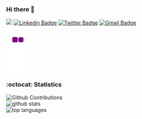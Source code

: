 ### Hi there 👋
![](https://visitor-badge.glitch.me/badge?page_id=juliosenha.juliosenha)
[![Linkedin Badge](https://img.shields.io/badge/-juliosenha-blue?style=flat&logo=Linkedin&logoColor=white&link=https://www.linkedin.com/in/juliosenha/)](https://www.linkedin.com/in/juliosenha/)
[![Twitter Badge](https://img.shields.io/badge/-@julio_senha-1ca0f1?style=flat&labelColor=1ca0f1&logo=twitter&logoColor=white&link=https://twitter.com/julio_senha)](https://twitter.com/julio_senha)
[![Gmail Badge](https://img.shields.io/badge/-juliosenha-c14438?style=flat&logo=Gmail&logoColor=white&link=mailto:juliosenha@gmail.com)](mailto:juliosenha@gmail.com)


![Snake animation](https://github.com/juliosenha/juliosenha/blob/output/github-contribution-grid-snake.gif)<br>
### :octocat: Statistics
![Github Contributions](https://github-readme-streak-stats.herokuapp.com/?user=juliosenha)<br>
![github stats](https://github-readme-stats.vercel.app/api?username=juliosenha&show_icons=true&hide_title=true)<br>
![top languages](https://github-readme-stats.vercel.app/api/top-langs/?username=juliosenha&langs_count=10&layout=compact)

<!--
**juliosenha/juliosenha** is a ✨ _special_ ✨ repository because its `README.md` (this file) appears on your GitHub profile.

Here are some ideas to get you started:

- 🔭 I’m currently working on ...
- 🌱 I’m currently learning ...
- 👯 I’m looking to collaborate on ...
- 🤔 I’m looking for help with ...
- 💬 Ask me about ...
- 📫 How to reach me: ...
- 😄 Pronouns: ...
- ⚡ Fun fact: ...
-->

